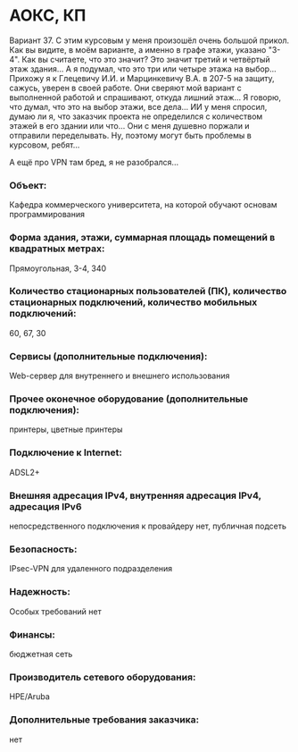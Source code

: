 # АОКС, КП

Вариант 37. 
С этим курсовым у меня произошёл очень большой прикол. Как вы видите, в моём варианте, а именно в графе этажи, указано "3-4". Как вы считаете, что это значит?
Это значит третий и четвёртый этаж здания... А я подумал, что это три или четыре этажа на выбор... 
Прихожу я к Глецевичу И.И. и Марцинкевичу В.А. в 207-5 на защиту, сажусь, уверен в своей работе. Они сверяют мой вариант с выполненной работой и спрашивают, откуда лишний этаж... Я говорю, что думал, что это на выбор этажи, все дела...  ИИ у меня спросил, думаю ли я, что заказчик проекта не определился с количеством этажей в его здании или что... Они с меня душевно поржали и отправили переделывать. Ну, поэтому могут быть проблемы в курсовом, ребят...

А ещё про VPN там бред, я не разобрался...
### Объект:	
Кафедра коммерческого университета, на которой обучают
основам программирования
### Форма здания, этажи, суммарная площадь помещений в квадратных метрах:
Прямоугольная, 3-4, 340 
### Количество стационарных пользователей (ПК), количество стационарных подключений, количество мобильных подключений: 	
60, 67, 30
### Сервисы (дополнительные подключения):	
Web-сервер для внутреннего и внешнего использования
### Прочее оконечное оборудование (дополнительные подключения):
принтеры, цветные принтеры
### Подключение к Internet: 
ADSL2+
### Внешняя адресация IPv4, внутренняя адресация IPv4, адресация IPv6	
непосредственного подключения к провайдеру нет, публичная подсеть
### Безопасность: 
IPsec-VPN для удаленного подразделения
### Надежность: 
Особых требований нет
### Финансы:
бюджетная сеть
### Производитель сетевого оборудования:
HPE/Aruba
### Дополнительные требования заказчика:
нет 
